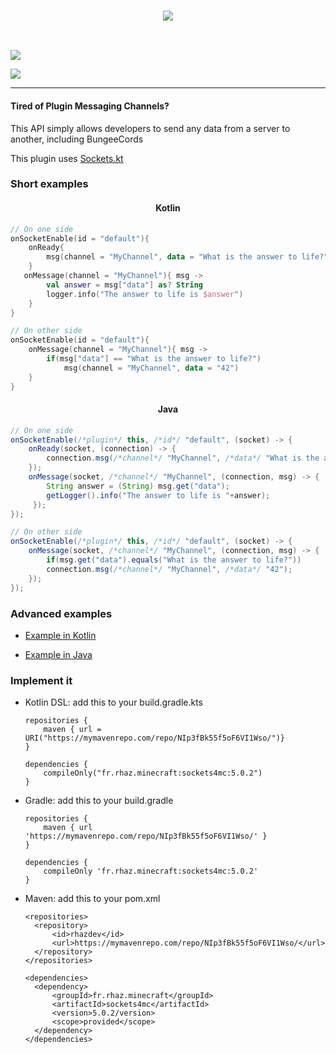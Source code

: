 <h3 align=center>
    <img src="https://i.imgur.com/FwZRaEn.png"/><br>
</h3>
<br>

[![](https://i.imgur.com/3bVmcOF.png)](https://www.spigotmc.org/resources/sockets4mc-no-more-plugin-messaging-channels.15938/)

[![](https://www.paypalobjects.com/en_US/i/btn/btn_donate_LG.gif)](https://www.paypal.com/cgi-bin/webscr?cmd=_s-xclick&hosted_button_id=M7ZT66G6N56SS)

---

#### Tired of Plugin Messaging Channels?
This API simply allows developers to send any data from a server to another, including BungeeCords

This plugin uses [Sockets.kt](https://github.com/RHazDev/Sockets.kt)

### Short examples

<h4 align=center>
    Kotlin
</h4>

```kotlin
// On one side
onSocketEnable(id = "default"){
    onReady{
        msg(channel = "MyChannel", data = "What is the answer to life?")
    }
   onMessage(channel = "MyChannel"){ msg ->
        val answer = msg["data"] as? String
        logger.info("The answer to life is $answer")
    }
}

// On other side
onSocketEnable(id = "default"){
    onMessage(channel = "MyChannel"){ msg ->
        if(msg["data"] == "What is the answer to life?")
            msg(channel = "MyChannel", data = "42")
    }
}
```

<h4 align=center>
    Java
</h4>

```java
// On one side
onSocketEnable(/*plugin*/ this, /*id*/ "default", (socket) -> {
    onReady(socket, (connection) -> {
        connection.msg(/*channel*/ "MyChannel", /*data*/ "What is the answer to life?");
    });
    onMessage(socket, /*channel*/ "MyChannel", (connection, msg) -> {
        String answer = (String) msg.get("data");
        getLogger().info("The answer to life is "+answer);
     });
});

// On other side
onSocketEnable(/*plugin*/ this, /*id*/ "default", (socket) -> {
    onMessage(socket, /*channel*/ "MyChannel", (connection, msg) -> {
        if(msg.get("data").equals("What is the answer to life?"))
        connection.msg(/*channel*/ "MyChannel", /*data*/ "42");
    });
});
```

### Advanced examples

- [Example in Kotlin](https://github.com/RHazDev/Sockets4MC/blob/master/test/KotlinTest.kt)

- [Example in Java](https://github.com/RHazDev/Sockets4MC/blob/master/test/JavaTest.java)

### Implement it

- Kotlin DSL: add this to your build.gradle.kts

      repositories {
          maven { url = URI("https://mymavenrepo.com/repo/NIp3fBk55f5oF6VI1Wso/")}
      }

      dependencies {
          compileOnly("fr.rhaz.minecraft:sockets4mc:5.0.2")
      }

- Gradle: add this to your build.gradle

      repositories {
          maven { url 'https://mymavenrepo.com/repo/NIp3fBk55f5oF6VI1Wso/' }
      }

      dependencies {
          compileOnly 'fr.rhaz.minecraft:sockets4mc:5.0.2'
      }


- Maven: add this to your pom.xml

      <repositories>
        <repository>
            <id>rhazdev</id>
            <url>https://mymavenrepo.com/repo/NIp3fBk55f5oF6VI1Wso/</url>
        </repository>
      </repositories>

      <dependencies>
        <dependency>
            <groupId>fr.rhaz.minecraft</groupId>
            <artifactId>sockets4mc</artifactId>
            <version>5.0.2/version>
            <scope>provided</scope>
        </dependency>
      </dependencies>
